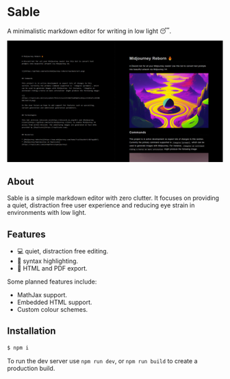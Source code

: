 # Sable

A minimalistic markdown editor for writing in low light 😴.

<img src='images/preview6.png'>


## About

Sable is a simple markdown editor with zero clutter. It focuses on providing a quiet, distraction free user experience and reducing eye strain in environments with low light.


## Features

* 💻 quiet, distraction free editing.
* 🎨 syntax highlighting.
* 🔼 HTML and PDF export.

Some planned features include:

* MathJax support.
* Embedded HTML support.
* Custom colour schemes.


## Installation

```sh
$ npm i
```

To run the dev server use `npm run dev`, or `npm run build` to create a production build.
